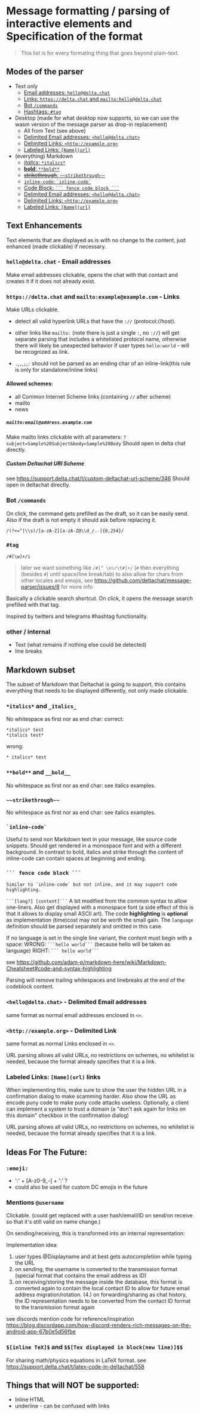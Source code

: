 # Message formatting / parsing of interactive elements and Specification of the format

> This list is for every formating thing that goes beyond plain-text.

## Modes of the parser

- Text only
  - [Email addresses: `hello@delta.chat`](#email-addresses)
  - [Links: `https://delta.chat` and `mailto:hello@delta.chat`](#links)
  - [Bot `/commands`](#bot-commands)
  - [Hashtags: `#tag`](#hashtag)
- Desktop (made for what desktop now supports, so we can use the wasm version of the message parser as drop-in replacement)
  - All from Text (see above)
  - [Delimited Email addresses: `<hello@delta.chat>`](#delimited-email-addresses)
  - [Delimited Links: `<http://example.org>`](#delimited-links)
  - [Labeled Links: `[Name](url)`](#labled-links)
- (everything) Markdown
  - [_italics_: `*italics*`](#italics)
  - [**bold**: `**bold**`](#bold)
  - [~~strikethrough~~: `~~strikethrough~~`](#strikethrough)
  - [`inline-code`: `` `inline-code` ``](#inline-code)
  - [Code Block: ` ``` fence code block ``` `](#code-block)
  - [Delimited Email addresses: `<hello@delta.chat>`](#delimited-email-addresses)
  - [Delimited Links: `<http://example.org>`](#delimited-links)
  - [Labeled Links: `[Name](url)`](#labled-links)

## Text Enhancements

Text elements that are displayed as is with no change to the content, just enhanced (made clickable) if necessary.

<a name="email-addresses" id="email-addresses"></a>

### `hello@delta.chat` - Email addresses

Make email addresses clickable, opens the chat with that contact and creates it if it does not already exist.

<a name="links" id="links"></a>

### `https://delta.chat` and `mailto:example@example.com` - Links

Make URLs clickable.

- detect all valid hyperlink URLs that have the `://` (protocol://host).

- other links like `mailto:` (note there is just a single `:`, no `://`) will get separate parsing that includes a whitelisted protocol name, otherwise there will likely be unexpected behavior if user types `hello:world` - will be recognized as link.

- `.`,`,`,`;`,`:` should not be parsed as an ending char of an inline-link(this rule is only for standalone/inline links)

#### Allowed schemes:

- all Common Internet Scheme links (containing `//` after scheme)
- mailto
- news

##### `mailto:email@address.example.com`

Make mailto links clickable with all parameters: `?subject=Sample%20Subject&body=Sample%20Body`
Should open in delta chat directly.

##### Custom Deltachat URI Scheme

see https://support.delta.chat/t/custom-deltachat-url-scheme/346
Should open in deltachat directly.

<a name="bot-commands" id="bot-commands"></a>

### Bot `/commands`

On click, the command gets prefilled as the draft, so it can be easily send.
Also if the draft is not empty it should ask before replacing it.

```regex
/(?<=^|\\s)/[a-zA-Z][a-zA-Z@\\d_/.-]{0,254}/
```

<a name="hashtag" id="hashtag"></a>

### `#tag`

`/#[\w]+/i`

> later we want something like `/#[^ \n\r\t#]+/` (`#` then everything (besides `#`) until space/line break/tab) to also allow for chars from other locales and emojis, see https://github.com/deltachat/message-parser/issues/8 for more info

Basically a clickable search shortcut. On click, it opens the message search prefilled with that tag.

Inspired by twitters and telegrams #hashtag functionality.

### other / internal

- Text (what remains if nothing else could be detected)
- line breaks

## Markdown subset

The subset of Markdown that Deltachat is going to support, this contains everything that needs to be displayed differently, not only made clickable.

<a name="italics" id="italics"></a>

### `*italics*` and `_italics_`

No whitespace as first nor as end char:
correct:

```
*italics* test
*italics test*
```

wrong:

```
* italics* test
```

<a name="bold" id="bold"></a>

### `**bold**` and `__bold__`

No whitespace as first nor as end char: see italics examples.

<a name="strikethrough" id="strikethrough"></a>

### `~~strikethrough~~`

No whitespace as first nor as end char: see italics examples.

<a name="inline-code" id="inline-code"></a>

### `` `inline-code` ``

Useful to send non Markdown text in your message, like source code snippets.
Should get rendered in a monospace font and with a different background.
In contrast to bold, italics and strike through the content of inline-code can contain spaces at beginning and ending.

<a name="code-block" id="code-block"></a>

### ` ``` fence code block ``` `

```
Similar to `inline-code` but not inline, and it may support code highlighting.
```

` ```[lang?] [content]``` `
A bit modified from the common syntax to allow one-liners.
Also get displayed with a monospace font (a side effect of this is that it allows to display small ASCII art).
The code **highlighting** is **optional** as implementation (time)cost
may not be worth the small gain.
The `language` definition should be parsed separately and omitted in this case.

If no language is set in the single line variant, the content must begin with a space:
WRONG: ` ```hello world``` ` (because hello will be taken as language)
RIGHT: ` ``` hello world``` `

see https://github.com/adam-p/markdown-here/wiki/Markdown-Cheatsheet#code-and-syntax-highlighting

Parsing will remove trailing whitespaces and linebreaks at the end of the codeblock content.

<a name="delimited-email-addresses" id="delimited-email-addresses"></a>

### `<hello@delta.chat>` - Delimited Email addresses

same format as normal email addresses enclosed in `<>`.

<a name="delimited-links" id="delimited-links"></a>

### `<http://example.org>` - Delimited Link

same format as normal Links enclosed in `<>`.

URL parsing allows all valid URLs, no restrictions on schemes, no whitelist is needed, because the format already specifies that it is a link.

<a name="labled-links" id="labled-links"></a>

### Labeled Links: `[Name](url)` links

When implementing this, make sure to show the user the hidden URL in a confirmation dialog to make scamming harder.
Also show the URL as encode puny code to make puny code attacks useless.
Optionally, a client can implement a system to trust a domain (a "don't ask again for links on this domain" checkbox in the confirmation dialog)

URL parsing allows all valid URLs, no restrictions on schemes, no whitelist is needed, because the format already specifies that it is a link.

## Ideas For The Future:

### `:emoji:`

- ':' + [A-z0-9_-] + ':' ?
- could also be used for custom DC emojis in the future

### Mentions `@username`

Clickable. (could get replaced with a user hash/email/ID on send/on receive so that it's still valid on name change.)

On sending/receiving, this is transformed into an internal representation:

Implementation idea:

1. user types @Displayname and at best gets autocompletion while typing the URL
2. on sending, the username is converted to the transmission format (special format that contains the email address as ID)
3. on receiving/storing the message inside the database, this format is converted again to contain the local contact ID to allow for future email address migration/rotation.
   (4.) on forwarding/sharing as chat history, the ID representation needs to be converted from the contact ID format to the transmission format again

see discords mention code for reference/inspiration https://blog.discordapp.com/how-discord-renders-rich-messages-on-the-android-app-67b0e5d56fbe

### `$[inline TeX]$` and `$$[Tex displayed in block(new line)]$$`

For sharing math/physics equations in LaTeX format.
see https://support.delta.chat/t/latex-code-in-deltachat/558

## Things that will NOT be supported:

- Inline HTML
- underline - can be confused with links
